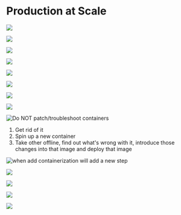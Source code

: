 # Production at Scale

![](../../../.gitbook/assets/image%20%2846%29.png)

![](../../../.gitbook/assets/image%20%2838%29.png)

![](../../../.gitbook/assets/image%20%284%29.png)

![](../../../.gitbook/assets/image%20%2843%29.png)

![](../../../.gitbook/assets/image%20%2839%29.png)

![](../../../.gitbook/assets/image%20%288%29.png)



![](../../../.gitbook/assets/image%20%282%29.png)

![](../../../.gitbook/assets/image%20%2826%29.png)

![Do NOT patch/troubleshoot containers](../../../.gitbook/assets/image%20%2851%29.png)

1. Get rid of it
2. Spin up a new container
3. Take other offline, find out what's wrong with it, introduce those changes into that image and deploy that image

![when add containerization will add a new step](../../../.gitbook/assets/image%20%2850%29.png)

![](../../../.gitbook/assets/image%20%2821%29.png)

![](../../../.gitbook/assets/image%20%2841%29.png)

![](../../../.gitbook/assets/image%20%2820%29.png)

![](../../../.gitbook/assets/image%20%2816%29.png)

